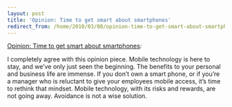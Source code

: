 ```yaml
---
layout: post
title: 'Opinion: Time to get smart about smartphones'
redirect_from: /home/2010/03/08/opinion-time-to-get-smart-about-smartphones/index.html
---
```

<p><a href="http://www.computerworld.com/s/article/347315/Time_to_Get_Smart_About_Smartphones?source=rss_news">Opinion: Time to get smart about smartphones</a>: 
<p>I completely agree with this opinion piece. Mobile technology is here to stay, and we’ve only just seen the beginning. The benefits to your personal and business life are immense. If you don’t own a smart phone, or if you’re a manager who is reluctant to give your employees mobile access, it’s time to rethink that mindset. Mobile technology, with its risks and rewards, are not going away. Avoidance is not a wise solution.</p>
